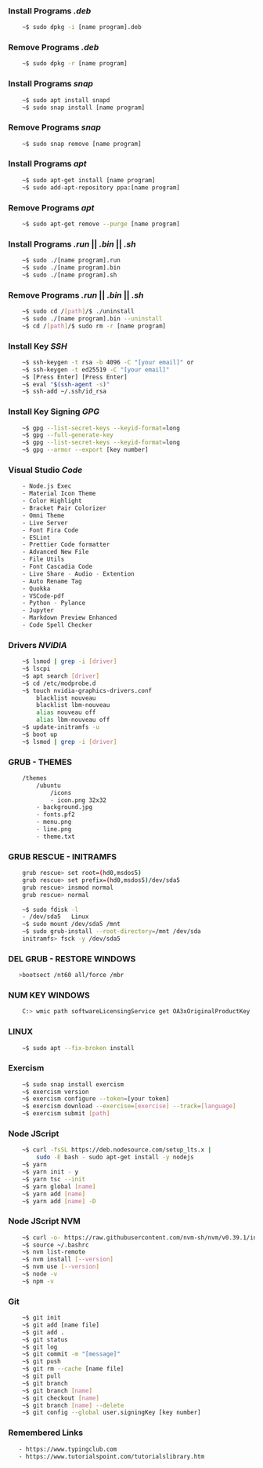 ### Install Programs _.deb_

```bash
    ~$ sudo dpkg -i [name program].deb
```

### Remove Programs _.deb_

```bash
    ~$ sudo dpkg -r [name program]
```

### Install Programs _snap_

```bash
    ~$ sudo apt install snapd
    ~$ sudo snap install [name program]
```

### Remove Programs _snap_

```bash
    ~$ sudo snap remove [name program]
```

### Install Programs _apt_

```bash
    ~$ sudo apt-get install [name program]
    ~$ sudo add-apt-repository ppa:[name program]
```

### Remove Programs _apt_

```bash
    ~$ sudo apt-get remove --purge [name program]
```

### Install Programs _.run_ || _.bin_ || _.sh_

```bash
    ~$ sudo ./[name program].run
    ~$ sudo ./[name program].bin
    ~$ sudo ./[name program].sh
```

### Remove Programs _.run_ || _.bin_ || _.sh_

```bash
    ~$ sudo cd /[path]/$ ./uninstall
    ~$ sudo ./[name program].bin --uninstall
    ~$ cd /[path]/$ sudo rm -r [name program]
```

### Install Key _SSH_

```bash
    ~$ ssh-keygen -t rsa -b 4096 -C "[your email]" or 
    ~$ ssh-keygen -t ed25519 -C "[your email]"
    ~$ [Press Enter] [Press Enter]
    ~$ eval "$(ssh-agent -s)"
    ~$ ssh-add ~/.ssh/id_rsa
```

### Install Key Signing _GPG_

```bash
    ~$ gpg --list-secret-keys --keyid-format=long
    ~$ gpg --full-generate-key
    ~$ gpg --list-secret-keys --keyid-format=long
    ~$ gpg --armor --export [key number]
```

### Visual Studio _Code_

```bash
    - Node.js Exec
    - Material Icon Theme
    - Color Highlight
    - Bracket Pair Colorizer
    - Omni Theme
    - Live Server
    - Font Fira Code
    - ESLint
    - Prettier Code formatter
    - Advanced New File
    - File Utils
    - Font Cascadia Code
    - Live Share - Audio - Extention
    - Auto Rename Tag
    - Quokka
    - VSCode-pdf
    - Python - Pylance
    - Jupyter
    - Markdown Preview Enhanced
    - Code Spell Checker
```

### Drivers _NVIDIA_

```bash
    ~$ lsmod | grep -i [driver]
    ~$ lscpi
    ~$ apt search [driver]
    ~$ cd /etc/modprobe.d
    ~$ touch nvidia-graphics-drivers.conf
        blacklist nouveau
        blacklist lbm-nouveau
        alias nouveau off
        alias lbm-nouveau off
    ~$ update-initramfs -u
    ~$ boot up
    ~$ lsmod | grep -i [driver]
```

### GRUB - THEMES

```bash
    /themes
        /ubuntu
            /icons
            - icon.png 32x32
        - background.jpg
        - fonts.pf2
        - menu.png
        - line.png
        - theme.txt
```

### GRUB RESCUE - INITRAMFS

```bash
    grub rescue> set root=(hd0,msdos5)
    grub rescue> set prefix=(hd0,msdos5)/dev/sda5
    grub rescue> insmod normal
    grub rescue> normal
    
    ~$ sudo fdisk -l
    - /dev/sda5   Linux
    ~$ sudo mount /dev/sda5 /mnt
    ~$ sudo grub-install --root-directory=/mnt /dev/sda
    initramfs> fsck -y /dev/sda5
```

### DEL GRUB - RESTORE WINDOWS

```bash
   >bootsect /nt60 all/force /mbr
```

### NUM KEY WINDOWS

```bash
    C:> wmic path softwareLicensingService get OA3xOriginalProductKey
```

### LINUX

```bash
    ~$ sudo apt --fix-broken install
```

### Exercism

```bash
    ~$ sudo snap install exercism
    ~$ exercism version
    ~$ exercism configure --token=[your token]
    ~$ exercism download --exercise=[exercise] --track=[language]
    ~$ exercism submit [path]
```

### Node JScript

```bash
    ~$ curl -fsSL https://deb.nodesource.com/setup_lts.x | 
        sudo -E bash - sudo apt-get install -y nodejs
    ~$ yarn
    ~$ yarn init - y
    ~$ yarn tsc --init
    ~$ yarn global [name]
    ~$ yarn add [name]
    ~$ yarn add [name] -D
```

### Node JScript NVM

```bash
    ~$ curl -o- https://raw.githubusercontent.com/nvm-sh/nvm/v0.39.1/install.sh | bash
    ~$ source ~/.bashrc
    ~$ nvm list-remote
    ~$ nvm install [--version]
    ~$ nvm use [--version]
    ~$ node -v
    ~$ npm -v
```

### Git

```bash
    ~$ git init
    ~$ git add [name file]
    ~$ git add .
    ~$ git status
    ~$ git log
    ~$ git commit -m "[message]"
    ~$ git push
    ~$ git rm --cache [name file]
    ~$ git pull
    ~$ git branch
    ~$ git branch [name]
    ~$ git checkout [name]
    ~$ git branch [name] --delete
    ~$ git config --global user.signingKey [key number]
```

### Remembered Links

```bash
   - https://www.typingclub.com
   - https://www.tutorialspoint.com/tutorialslibrary.htm
```